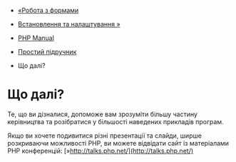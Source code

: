- [«Робота з формами](tutorial.forms.md)
- [Встановлення та налаштування »](install.md)

- [PHP Manual](index.md)
- [Простий підручник](tutorial.md)
-   Що далі?

# Що далі?

Те, що ви дізналися, допоможе вам зрозуміти більшу частину керівництва та
розібратися у більшості наведених прикладів програм.

Якщо ви хочете подивитися різні презентації та слайди, ширше
розкриваючи можливості PHP, ви можете відвідати сайт із матеріалами PHP
конференцій: [»http://talks.php.net/](http://talks.php.net/)
